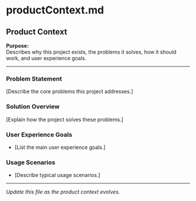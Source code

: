 # productContext.md

## Product Context

**Purpose:**  
Describes why this project exists, the problems it solves, how it should work, and user experience goals.

---

### Problem Statement
[Describe the core problems this project addresses.]

### Solution Overview
[Explain how the project solves these problems.]

### User Experience Goals
- [List the main user experience goals.]

### Usage Scenarios
- [Describe typical usage scenarios.]

---

*Update this file as the product context evolves.*
